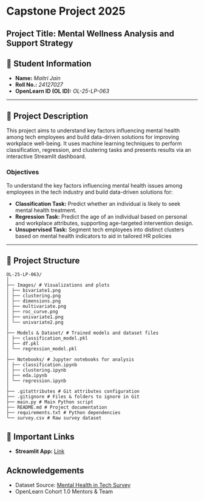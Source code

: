 # Capstone Project 2025  
**Project Title:** Mental Wellness Analysis and Support Strategy  
---

## 🧾 Student Information  
- **Name:** *Maitri Jain*  
- **Roll No.:** *24127027*  
- **OpenLearn ID (OL ID):** *OL-25-LP-063*  

---

## 📝 Project Description  
This project aims to understand key factors influencing mental health among tech employees and build data-driven solutions for improving workplace well-being. It uses machine learning techniques to perform classification, regression, and clustering tasks and presents results via an interactive Streamlit dashboard.

### **Objectives**
To understand the key factors influencing mental health issues among employees in the tech industry and
build data-driven solutions for:
- **Classification Task:** Predict whether an individual is likely to seek mental health treatment.
- **Regression Task:** Predict the age of an individual based on personal and workplace attributes, supporting age-targeted intervention design.
- **Unsupervised Task:** Segment tech employees into distinct clusters based on mental health indicators to aid in tailored HR policies

---

## 📂 Project Structure  
```
OL-25-LP-063/
│
├── Images/ # Visualizations and plots
│ ├── bivariate1.png
│ ├── clustering.png
│ ├── dimensions.png
│ ├── multivariate.png
│ ├── roc_curve.png
│ ├── univariate1.png
│ └── univariate2.png
│
├── Models & Dataset/ # Trained models and dataset files
│ ├── classification_model.pkl
│ ├── df.pkl
│ └── regression_model.pkl
│
├── Notebooks/ # Jupyter notebooks for analysis
│ ├── classification.ipynb
│ ├── clustering.ipynb
│ ├── eda.ipynb
│ └── regression.ipynb
│
├── .gitattributes # Git attributes configuration
├── .gitignore # Files & folders to ignore in Git
├── main.py # Main Python script
├── README.md # Project documentation
├── requirements.txt # Python dependencies
└── survey.csv # Raw survey dataset
```

## 🔗 Important Links  
- **Streamlit App:**
<a href="https://ol-25-lp-063-jqxsemwvvzpufprvdf8s3t.streamlit.app/">Link</a>  

## Acknowledgements
- Dataset Source: [Mental Health in Tech Survey](https://www.kaggle.com/datasets/osmi/mental-health-in-tech-survey)
- OpenLearn Cohort 1.0 Mentors & Team
